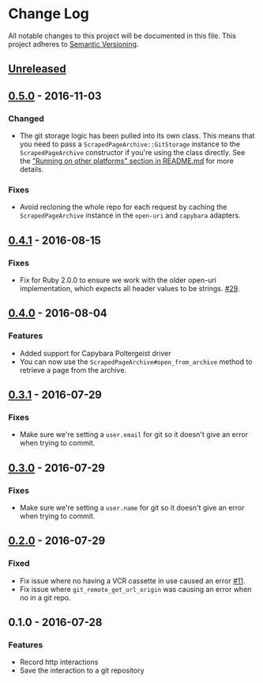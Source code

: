 # Change Log

All notable changes to this project will be documented in this file.
This project adheres to [Semantic Versioning](http://semver.org/).

## [Unreleased]

## [0.5.0] - 2016-11-03

### Changed

- The git storage logic has been pulled into its own class. This means that you need to pass a `ScrapedPageArchive::GitStorage` instance to the `ScrapedPageArchive` constructor if you're using the class directly. See the ["Running on other platforms" section in README.md](README.md#running-on-other-platforms) for more details.

### Fixes

- Avoid recloning the whole repo for each request by caching the `ScrapedPageArchive` instance in the `open-uri` and `capybara` adapters.

## [0.4.1] - 2016-08-15

### Fixes

- Fix for Ruby 2.0.0 to ensure we work with the older open-uri implementation, which expects all header values to be strings. [#29](https://github.com/everypolitician/scraped_page_archive/pull/29).

## [0.4.0] - 2016-08-04

### Features

- Added support for Capybara Poltergeist driver
- You can now use the `ScrapedPageArchive#open_from_archive` method to retrieve a page from the archive.

## [0.3.1] - 2016-07-29

### Fixes

- Make sure we're setting a `user.email` for git so it doesn't give an error when trying to commit.

## [0.3.0] - 2016-07-29

### Fixes

- Make sure we're setting a `user.name` for git so it doesn't give an error when trying to commit.

## [0.2.0] - 2016-07-29

### Fixed

- Fix issue where no having a VCR cassette in use caused an error [#11](https://github.com/everypolitician/scraped_page_archive/issues/11).
- Fix issue where `git_remote_get_url_origin` was causing an error when no in a git repo.

## 0.1.0 - 2016-07-28

### Features

- Record http interactions
- Save the interaction to a git repository

[Unreleased]: https://github.com/everypolitician/scraped_page_archive/compare/v0.1.0...HEAD
[0.2.0]: https://github.com/everypolitician/scraped_page_archive/compare/v0.1.0...v0.2.0
[0.3.0]: https://github.com/everypolitician/scraped_page_archive/compare/v0.2.0...v0.3.0
[0.3.1]: https://github.com/everypolitician/scraped_page_archive/compare/v0.3.0...v0.3.1
[0.4.0]: https://github.com/everypolitician/scraped_page_archive/compare/v0.3.1...v0.4.0
[0.4.1]: https://github.com/everypolitician/scraped_page_archive/compare/v0.4.0...v0.4.1
[0.5.0]: https://github.com/everypolitician/scraped_page_archive/compare/v0.4.1...v0.5.0
